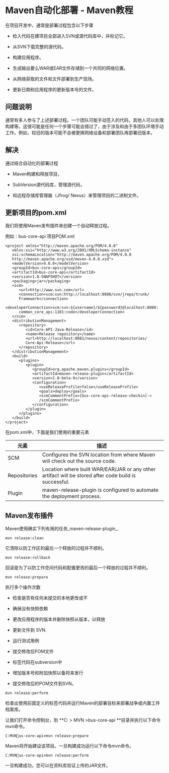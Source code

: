 # Maven自动化部署 - Maven教程

在项目开发中，通常是部署过程包含以下步骤

*   检入代码在建项目全部进入SVN或源代码库中，并标记它。

*   从SVN下载完整的源代码。

*   构建应用程序。

*   生成输出要么WAR或EAR文件存储到一个共同的网络位置。

*   从网络获取的文件和文件部署到生产现场。

*   更新日期和应用程序的更新版本号的文件。

## 问题说明

通常有多人参与了上述部署过程。一个团队可能手动签入的代码，其他人可以处理构建等。这很可能是任何一个步骤可能会错过了，由于涉及和由于多团队环境手动工作。例如，较旧的版本可能不会被更换网络设备和部署团队再部署旧版本。

## 解决

通过结合自动化的部署过程

*   Maven构建和释放项目，

*   SubVersion源代码库，管理源代码，

*   和远程存储库管理器（Jfrog/ Nexus）来管理项目的二进制文件。

## 更新项目的pom.xml

我们将使用Maven发布插件来创建一个自动释放过程。

例如：bus-core-api 项目POM.xml

```
<project xmlns="http://maven.apache.org/POM/4.0.0" 
   xmlns:xsi="http://www.w3.org/2001/XMLSchema-instance"
   xsi:schemaLocation="http://maven.apache.org/POM/4.0.0 
   http://maven.apache.org/xsd/maven-4.0.0.xsd">
   <modelVersion>4.0.0</modelVersion>
   <groupId>bus-core-api</groupId>
   <artifactId>bus-core-api</artifactId>
   <version>1.0-SNAPSHOT</version>
   <packaging>jar</packaging> 
   <scm>
      <url>http://www.svn.com</url>
      <connection>scm:svn:http://localhost:8080/svn/jrepo/trunk/
      Framework</connection>
      <developerConnection>scm:svn:${username}/${password}@localhost:8080:
      common_core_api:1101:code</developerConnection>
   </scm>
   <distributionManagement>
      <repository>
         <id>Core-API-Java-Release</id>
         <name>Release repository</name>
         <url>http://localhost:8081/nexus/content/repositories/
         Core-Api-Release</url>
      </repository>
   </distributionManagement>
   <build>
      <plugins>
         <plugin>
            <groupId>org.apache.maven.plugins</groupId>
            <artifactId>maven-release-plugin</artifactId>
            <version>2.0-beta-9</version>
            <configuration>
               <useReleaseProfile>false</useReleaseProfile>
               <goals>deploy</goals>
               <scmCommentPrefix>[bus-core-api-release-checkin]-<
               /scmCommentPrefix>
            </configuration>
         </plugin>
      </plugins>
   </build>
</project>
```

在pom.xml中，下面是我们使用的重要元素

| 元素 | 描述 |
| --- | --- |
| SCM | Configures the SVN location from where Maven will check out the source code. |
| Repositories | Location where built WAR/EAR/JAR or any other artifact will be stored after code build is successful. |
| Plugin | maven-release-plugin is configured to automate the deployment process. |

## Maven发布插件

Maven使用确实下列有用的任务_maven-release-plugin_.

```
mvn release:clean

```

它清除以防工作区的最后一个释放的过程并不顺利。

```
mvn release:rollback

```

回滚是为了以防工作空间代码和配置更改的最后一个释放的过程并不顺利。

```
mvn release:prepare

```

执行多个操作次数

*   检查是否有任何未提交的本地更改或不

*   确保没有快照依赖

*   更改应用程序的版本并删除快照从版本，以释放

*   更新文件到 SVN.

*   运行测试用例

*   提交修改后POM文件

*   标签代码在subversion中

*   增加版本号和附加快照以备将来发行

*   提交修改后的POM文件到SVN。

```
mvn release:perform

```

检查出使用前面定义的标签代码并运行Maven的部署目标来部署战争或内置工件档案库。

让我们打开命令控制台，到 **C: &gt; MVN &gt;bus-core-api **目录并执行以下命令mvn命令。

```
C:MVNus-core-api>mvn release:prepare

```

Maven将开始建设该项目。一旦构建成功运行以下命令mvn命令。

```
C:MVNus-core-api>mvn release:perform

```

一旦构建成功，您可以在资料库验证上传的JAR文件。

